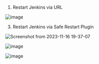 

1. Restart Jenkins via URL
   
![image](https://github.com/parsugit/ansible_practice/assets/132131379/9df83481-4e91-4c80-9eb3-a550405525df)



3. Restart Jenkins via Safe Restart Plugin

![Screenshot from 2023-11-16 19-37-07](https://github.com/parsugit/ansible_practice/assets/132131379/27010c1d-269a-4ba8-818a-3504d1a493f7)

![image](https://github.com/parsugit/ansible_practice/assets/132131379/17648b2e-b4c4-4674-9a23-f6423ff51ceb)


![image](https://github.com/parsugit/ansible_practice/assets/132131379/9c654bbf-2ad0-4e1e-b1c6-4525b5535a72)
